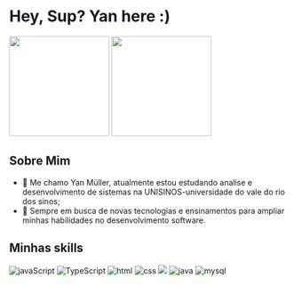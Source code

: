 # Hey, Sup? Yan here :)

<div>
  <img height=180px src="https://github-readme-stats.vercel.app/api?username=yanmullerwk&show_icons=true&theme=gruvbox&include_all_commits=true">
  <img height=180px src="https://github-readme-stats.vercel.app/api/top-langs/?username=yanmullerwk&layout=compact&theme=gruvbox&langs_count=10">
</div>

## Sobre Mim

- 🧐 Me chamo Yan Müller, atualmente estou estudando analise e desenvolvimento de sistemas na UNISINOS-universidade do vale do rio dos sinos;
- 👾 Sempre em busca de novas tecnologias e ensinamentos para ampliar minhas habilidades no desenvolvimento software.
  
## Minhas skills
<div>
  
  <img  src="https://img.shields.io/badge/JavaScript-F7DF1E?style=for-the-badge&logo=javascript&logoColor=black" alt="javaScript"/>
  <img  src="https://img.shields.io/badge/TypeScript-007ACC?style=for-the-badge&logo=typescript&logoColor=white"alt="TypeScript" />
  <img  src="https://img.shields.io/badge/HTML5-E34F26?style=for-the-badge&logo=html5&logoColor=white" alt="html" />
  <img  src="https://img.shields.io/badge/CSS3-1572B6?style=for-the-badge&logo=css3&logoColor=white" alt="css" />
  <img src="https://img.shields.io/badge/React_Native-20232A?style=for-the-badge&logo=react&logoColor=61DAFB"/>
  <img src="https://img.shields.io/badge/Java-ED8B00?style=for-the-badge&logo=openjdk&logoColor=white" alt="java"/>
  <img  src="https://img.shields.io/badge/MySQL-00000F?style=for-the-badge&logo=mysql&logoColor=white" alt="mysql"/>
</div>

      
